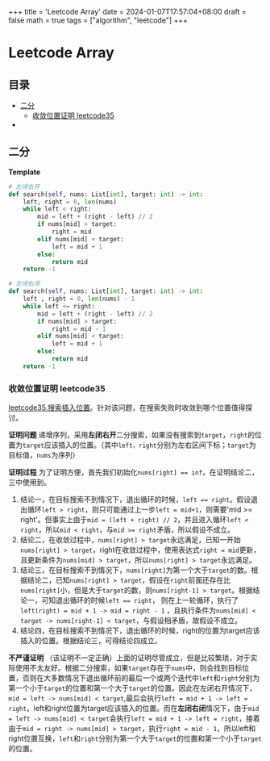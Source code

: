 +++
title = 'Leetcode Array'
date = 2024-01-07T17:57:04+08:00
draft = false
math = true
tags = ["algorithm", "leetcode"]
+++

# Leetcode Array

## 目录
- [二分](#二分)
    - [收敛位置证明 leetcode35](#收敛位置证明-leetcode35)
- 


## 二分

**Template**
```python
# 左闭右开
def search(self, nums: List[int], target: int) -> int:
    left, right = 0, len(nums)
    while left < right:
        mid = left + (right - left) // 2
        if nums[mid] > target:
            right = mid
        elif nums[mid] < target:
            left = mid + 1
        else:
            return mid
    return -1

# 左闭右闭
def search(self, nums: List[int], target: int) -> int:
    left , right = 0, len(nums) - 1
    while left <= right:
        mid = left + (right - left) // 2
        if nums[mid] > target:
            right = mid - 1
        elif nums[mid] < target:
            left = mid + 1
        else:
            return mid
    return -1
```
### 收敛位置证明 leetcode35
[leetcode35.搜索插入位置](https://leetcode.cn/problems/search-insert-position/description/)。针对该问题，在搜索失败时收敛到哪个位置值得探讨。

**证明问题** 递增序列，采用**左闭右开**二分搜索，如果没有搜索到`target`，`right`的位置为`target`应该插入的位置。（其中`left，right`分别为左右区间下标；`target`为目标值，`nums`为序列）

**证明过程** 为了证明方便，首先我们初始化`nums[right] == inf`，在证明结论二，三中使用到。
1. 结论一，在目标搜索不到情况下，退出循环的时候，`left == right`。假设退出循环`left > right`，则只可能通过上一步`left = mid+1`，则需要'mid >= right'。但事实上由于`mid = (left + right) // 2`，并且进入循环`left < right`，所以`mid < right`，与`mid >= right`矛盾，所以假设不成立。
2. 结论二，在收敛过程中，`nums[right] > target`永远满足，已知一开始`nums[right] > target`，right在收敛过程中，使用表达式`right = mid`更新，且更新条件为`nums[mid] > target`，所以`nums[right] > target`永远满足。
3. 结论三，在目标搜索不到情况下，`nums[right]`为第一个大于`target`的数。根据结论二，已知`nums[right] > target`，假设在`right`前面还存在比`nums[right]`小，但是大于`target`的数，则`nums[right-1] > target`。根据结论一，可知退出循环的时候`left == right`， 则在上一轮循环，执行了`left(right) = mid + 1 -> mid = right - 1` ，且执行条件为`nums[mid] < target -> nums[right-1] < target`，与假设相矛盾，故假设不成立。
4. 结论四，在目标搜索不到情况下，退出循环的时候，right的位置为target应该插入的位置。根据结论三，可得结论四成立。

**不严谨证明** （该证明不一定正确）上面的证明尽管成立，但是比较繁琐，对于实际使用不太友好。根据二分搜索，如果`target`存在于`nums`中，则会找到目标位置，否则在大多数情况下退出循环前的最后一个或两个迭代中`left`和`right`分别为第一个小于`target`的位置和第一个大于`target`的位置。因此在左闭右开情况下，`mid = left -> nums[mid] < target`,最后会执行`left = mid + 1 -> left = right`，left和right位置为target应该插入的位置。而在**左闭右闭**情况下，由于`mid = left -> nums[mid] < target`会执行`left = mid + 1 -> left = right`，接着由于`mid = right -> nums[mid] > target`，执行`right = mid - 1`，所以left和right位置互换，`left`和`right`分别为第一个大于`target`的位置和第一个小于`target`的位置。

